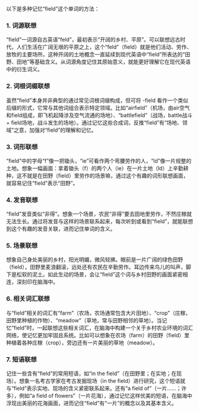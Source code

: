 以下是多种记忆“field”这个单词的方法：

### 1. 词源联想
“field”一词源自古英语“feld”，最初表示“开阔的乡村、平原”。可以联想远古时代，人们生活在广阔无垠的平原之上，这个“feld”（field）就是他们活动、劳作、放牧的主要场所，这种开阔的土地概念一直延续到现代英语中“field”所表达的“田野、田地”等基础含义。从词源角度记住其原始意义，就能更好理解它在现代英语中的衍生词义。 

### 2. 词根词缀联想
虽然“field”本身并非典型的通过常见词根词缀构成，但可将 -field 看作一个类似后缀的形式，它常与其他词组合表示特定领域。比如“airfield”（机场，由air空气和field组成，即飞机起降涉及空气流通的场地）、“battlefield”（战场，battle战斗 + field场地，战斗发生的场地）。通过记忆这些合成词，反推“field”有“场地、领域”之意，加强对“field”的理解和记忆。 

### 3. 词形联想
“field”中的字母“f”像一把锄头，“ie”可看作两个弯腰劳作的人，“ld”像一片规整的土地。想象一幅画面：拿着锄头（f）的两个人（ie）在一片土地（ld）上辛勤耕种，这不就是在田野（field）里劳作的场景嘛，通过这个有趣的词形联想画面，就容易记住“field”表示“田野”。 

### 4. 发音联想
“field”发音类似“非得”。想象一个场景，农民“非得”要去田地里劳作，不然庄稼就无法生长。通过将发音与这样的场景联系起来，每次听到或看到“field”，就能联想到这个有趣的发音关联，进而记住单词的含义。 

### 5. 场景联想
想象自己身处美丽的乡村，阳光明媚，微风轻拂。眼前是一片广阔的绿色田野（field），田野里麦浪翻滚，远处还有农民在辛勤劳作。耳边传来鸟儿的叫声，脚下是松软的泥土。如此生动的场景，会让“field”这个词与乡村田野的画面紧密相连，深刻印在脑海中。 

### 6. 相关词汇联想
与“field”相关的词汇有“farm”（农场，农场通常包含大片田地）、“crop”（庄稼，田野里种植的作物）、“meadow”（草地，常与田野相邻的草地）。当记忆“field”时，一起联想这些相关词汇，在脑海中构建一个关于乡村农业环境的词汇网络，使记忆更加牢固且系统。比如可以想象在农场（farm）的田野（field）里种植着各种庄稼（crop），旁边还有一片美丽的草地（meadow）。 

### 7. 短语联想
记住一些含有“field”的常用短语，如“in the field”（在田野里；在实地；在现场）。想象一名考古学家在考古发掘现场（in the field）进行研究，这个短语就与“field”表示实地、现场的含义紧密联系起来。还有“a field of”（一片……；许多），例如“a field of flowers”（一片花海），通过记忆这样优美的短语，在脑海中浮现出美丽的花海画面，进而记住“field”有“一片”的概念以及其基本含义。 